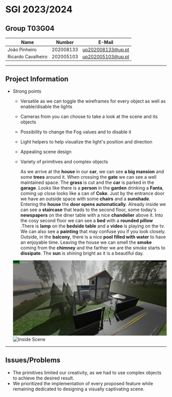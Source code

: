 # SGI 2023/2024

## Group T03G04

| Name               | Number    | E-Mail             |
| ------------------ | --------- | ------------------ |
| João Pinheiro      | 202008133 | <up202008133@up.pt>  |
| Ricardo Cavalheiro | 202005103 | <up202005103@up.pt>  |

----

## Project Information

- Strong points
  - Versatile as we can toggle the wireframes for every object as well as enable/disable the lights
  - Cameras from you can choose to take a look at the scene and its objects
  - Possibility to change the Fog values and to disable it
  - Light helpers to help visualize the light's position and direction
  - Appealing scene design
  - Variety of primitives and complex objects

  
    As we arrive at the **house** in our **car**, we can see **a big mansion** and some **trees** around it. When crossing the **gate** we can see a well maintained space. The **grass** is cut and the **car** is parked in the **garage**. Looks like there is a **person** in the **garden** drinking a **Fanta**, coming up close looks like a can of **Coke**.
    Just by the entrance door we have an outside space with some **chairs** and a **sunshade**. Entering the **house** the **door opens automatically**.
    Already inside we can see a **staircase** that leads to the second floor, some today's **newspapers** on the diner table with a nice **chandelier** above it.
    Into the cosy second floor we can see a **bed** with a **rounded pillow** .There is **lamp** on the
    **bedside table** and a **video** is playing on the tv. We can also see a **painting** that may confuse you if you look closely. Outside, in the **balcony**, there is a nice **pool filled with water** to have an enjoyable time. Leaving the house we can smell the **smoke** coming from the **chimney** and the farther we are the smoke starts to **dissipate**. The **sun** is shining bright as it is a beautiful day.

  ![Outside Scene](./scenes/t03g04/screenshot/Screenshot%20from%202023-11-23%2000-19-56.png)
  ![Inside Scene](./scenes/t03g04/screenshot/Screenshot%20from%202023-11-23%2000-20-05.png)

----

## Issues/Problems

- The primitives limited our creativity, as we had to use complex objects to achieve the desired result.
- We prioritized the implementation of every proposed feature while remaining dedicated to designing a visually captivating scene.
